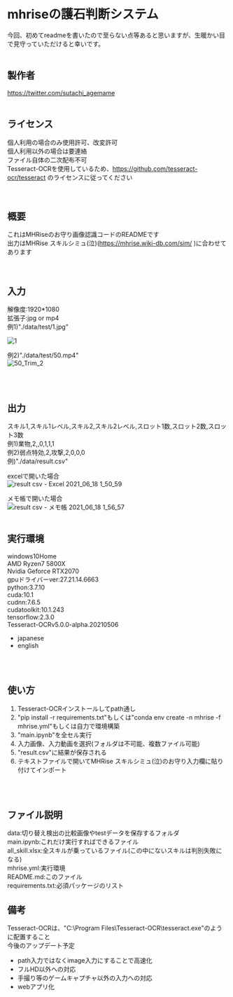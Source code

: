# mhriseの護石判断システム
今回、初めてreadmeを書いたので至らない点等あると思いますが、生暖かい目で見守っていただけると幸いです。
<br />
<br />


## 製作者
https://twitter.com/sutachi_agemame
<br />
<br />

## ライセンス
個人利用の場合のみ使用許可、改変許可  
個人利用以外の場合は要連絡  
ファイル自体の二次配布不可  
Tesseract-OCRを使用しているため、https://github.com/tesseract-ocr/tesseract
のライセンスに従ってください  
<br />
<br />

## 概要
これはMHRiseのお守り画像認識コードのREADMEです  
出力はMHRise スキルシミュ(泣)(https://mhrise.wiki-db.com/sim/
)に合わせてあります  
<br />
<br />

## 入力
解像度:1920*1080  
拡張子:jpg or mp4  
例1)"./data/test/1.jpg"  

![1](https://user-images.githubusercontent.com/52289901/122439107-502cdb00-cfd6-11eb-8871-03f68f1d3407.jpg)

例2)"./data/test/50.mp4"  
![50_Trim_2](https://user-images.githubusercontent.com/52289901/122443526-a734af00-cfda-11eb-9402-535279d8d230.gif)


<br />
<br />

## 出力
スキル1,スキル1レベル,スキル2,スキル2レベル,スロット1数,スロット2数,スロット3数  
例1)業物,2,,0,1,1,1  
例2)弱点特効,2,攻撃,2,0,0,0  
例)"./data/result.csv"  

excelで開いた場合  
![result csv - Excel 2021_06_18 1_50_59](https://user-images.githubusercontent.com/52289901/122441610-a9960980-cfd8-11eb-94c8-54bc885ece2b.png)

メモ帳で開いた場合  
![result csv - メモ帳 2021_06_18 1_56_57](https://user-images.githubusercontent.com/52289901/122441649-b4509e80-cfd8-11eb-8eb5-be8394ea97da.png)
<br />
<br />

## 実行環境
windows10Home  
AMD Ryzen7 5800X  
Nvidia Geforce RTX2070  
gpuドライバーver:27.21.14.6663  
python:3.7.10  
cuda:10.1  
cudnn:7.6.5  
cudatoolkit:10.1.243  
tensorflow:2.3.0  
Tesseract-OCRv5.0.0-alpha.20210506  
- japanese  
- english  
<br />
<br />

## 使い方
1. Tesseract-OCRインストールしてpath通し  
2. "pip install -r requirements.txt"もしくは"conda env create -n mhrise -f mhrise.yml"もしくは自力で環境構築  
3. "main.ipynb"を全セル実行  
4. 入力画像、入力動画を選択(フォルダは不可能、複数ファイル可能)  
5. "result.csv"に結果が保存される  
6. テキストファイルで開いてMHRise スキルシミュ(泣)のお守り入力欄に貼り付けてインポート  
<br />
<br />

## ファイル説明
data:切り替え検出の比較画像やtestデータを保存するフォルダ  
main.ipynb:これだけ実行すればできるファイル  
all_skill.xlsx:全スキルが乗っているファイル(この中にないスキルは判別失敗になる)  
mhrise.yml:実行環境  
README.md:このファイル  
requirements.txt:必須パッケージのリスト

## 備考
Tesseract-OCRは、"C:\Program Files\Tesseract-OCR\tesseract.exe"のように配置すること  
今後のアップデート予定
- path入力ではなくimage入力にすることで高速化
- フルHD以外への対応
- 手撮り等のゲームキャプチャ以外の入力への対応
- webアプリ化